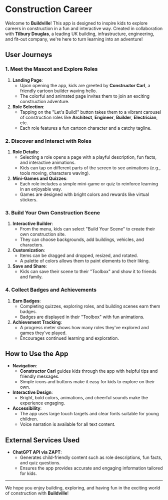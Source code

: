 # Construction Career

Welcome to **Buildville**! This app is designed to inspire kids to explore careers in construction in a fun and interactive way. Created in collaboration with **Tilbury Douglas**, a leading UK building, infrastructure, engineering, and fit-out company, we're here to turn learning into an adventure!

## User Journeys

### 1. Meet the Mascot and Explore Roles

1. **Landing Page**:
   - Upon opening the app, kids are greeted by **Constructor Carl**, a friendly cartoon builder waving hello.
   - The colorful and animated page invites them to join an exciting construction adventure.
2. **Role Selection**:
   - Tapping on the "Let's Build!" button takes them to a vibrant carousel of construction roles like **Architect**, **Engineer**, **Builder**, **Electrician**, etc.
   - Each role features a fun cartoon character and a catchy tagline.

### 2. Discover and Interact with Roles

1. **Role Details**:
   - Selecting a role opens a page with a playful description, fun facts, and interactive animations.
   - Kids can tap on different parts of the screen to see animations (e.g., tools moving, characters waving).
2. **Mini-Games and Quizzes**:
   - Each role includes a simple mini-game or quiz to reinforce learning in an enjoyable way.
   - Games are designed with bright colors and rewards like virtual stickers.

### 3. Build Your Own Construction Scene

1. **Interactive Builder**:
   - From the menu, kids can select "Build Your Scene" to create their own construction site.
   - They can choose backgrounds, add buildings, vehicles, and characters.
2. **Customization**:
   - Items can be dragged and dropped, resized, and rotated.
   - A palette of colors allows them to paint elements to their liking.
3. **Save and Share**:
   - Kids can save their scene to their "Toolbox" and show it to friends and family.

### 4. Collect Badges and Achievements

1. **Earn Badges**:
   - Completing quizzes, exploring roles, and building scenes earn them badges.
   - Badges are displayed in their "Toolbox" with fun animations.
2. **Achievement Tracking**:
   - A progress meter shows how many roles they've explored and games they've played.
   - Encourages continued learning and exploration.

## How to Use the App

- **Navigation**:
  - **Constructor Carl** guides kids through the app with helpful tips and friendly messages.
  - Simple icons and buttons make it easy for kids to explore on their own.
- **Interactive Design**:
  - Bright, bold colors, animations, and cheerful sounds make the experience engaging.
- **Accessibility**:
  - The app uses large touch targets and clear fonts suitable for young children.
  - Voice narration is available for all text content.

## External Services Used

- **ChatGPT API via ZAPT**:
  - Generates child-friendly content such as role descriptions, fun facts, and quiz questions.
  - Ensures the app provides accurate and engaging information tailored for kids.

---

We hope you enjoy building, exploring, and having fun in the exciting world of construction with **Buildville**!